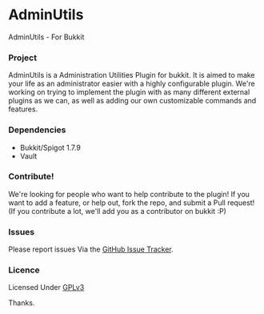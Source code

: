 AdminUtils
==========

AdminUtils - For Bukkit

### Project
AdminUtils is a Administration Utilities Plugin for bukkit. It is aimed to make your life as an administrator easier with
a highly configurable plugin. We're working on trying to implement the plugin with as many different external plugins as we can,
as well as adding our own customizable commands and features.

### Dependencies
* Bukkit/Spigot 1.7.9
* Vault

### Contribute!
We're looking for people who want to help contribute to the plugin! If you want to add a feature, or help out, fork the repo, and submit a Pull request! (If you contribute a lot, we'll add you as a contributor on bukkit :P)

### Issues
Please report issues Via the [GitHub Issue Tracker](https://github.com/Saes/AdminUtils/issues).

### Licence
Licensed Under [GPLv3](../master/LICENSE)

Thanks.

